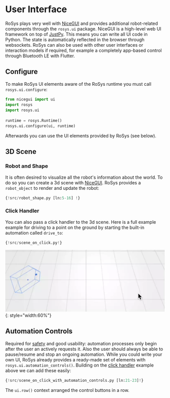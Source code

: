 # User Interface

RoSys plays very well with [NiceGUI](https://nicegui.io/) and provides additional robot-related components through the `rosys.ui` package.
NiceGUI is a high-level web UI framework on top of [JustPy](https://justpy.io/).
This means you can write all UI code in Python.
The state is automatically reflected in the browser through websockets.
RoSys can also be used with other user interfaces or interaction models if required, for example a completely app-based control through Bluetooth LE with Flutter.

## Configure

To make RoSys UI elements aware of the RoSys runtime you must call `rosys.ui.configure`:

```Python hl_lines="5-6"
from nicegui import ui
import rosys
import rosys.ui

runtime = rosys.Runtime()
rosys.ui.configure(ui, runtime)
```

Afterwards you can use the UI elements provided by RoSys (see below).

## 3D Scene

### Robot and Shape

It is often desired to visualize all the robot's information about the world.
To do so you can create a 3d scene with [NiceGUI](https://nicegui.io).
RoSys provides a `robot_object` to render and update the robot:

```python hl_lines="10-12"
{!src/robot_shape.py [ln:5-16] !}
```

### Click Handler

You can also pass a click handler to the 3d scene.
Here is a full example example for driving to a point on the ground by starting the built-in automation called `drive_to`:

```python hl_lines="11 18"
{!src/scene_on_click.py!}
```

![Click Handler](scene_on_click.webp){: style="width:60%"}

## Automation Controls

Required for [safety](safety.md) and good usability: automation processes only begin after the user an actively requests it.
Also the user should always be able to pause/resume and stop an ongoing automation.
While you could write your own UI, RoSys already provides a ready-made set of elements with `rosys.ui.automation_controls()`.
Building on the [click handler](user_interface.md#click-handler) example above we can add these easily:

```python hl_lines="3"
{!src/scene_on_click_with_automation_controls.py [ln:21-23]!}
```

The `ui.row()` context arranged the control buttons in a row.
